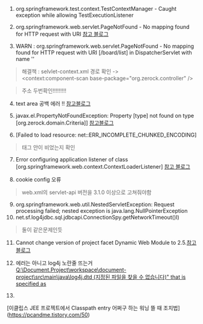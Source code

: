 1. org.springframework.test.context.TestContextManager - Caught exception while allowing TestExecutionListener 

 2. org.springframework.web.servlet.PageNotFound - No mapping found for HTTP request with URI
 [참고 블로그](https://stufeel.tistory.com/8)


3. WARN : org.springframework.web.servlet.PageNotFound - No mapping found for HTTP request with URI [/board/list] in DispatcherServlet with name ''

> 해결책 : selvlet-context.xml 경로 확인
-> 	
	<context:component-scan base-package="org.zerock.controller" />
	
>	주소 두번확인!!!!!!!!!


4. text area 공백 에러 !!
[참고블로그](https://okky.kr/article/292680)




5. javax.el.PropertyNotFoundException: Property [type] not found on type [org.zerock.domain.Criteria]] 
[참고블로그](https://teqoo.tistory.com/)

6.  [Failed to load resource: net::ERR_INCOMPLETE_CHUNKED_ENCODING]

> 태그 안이 비었는지 확인

7. Error configuring application listener of class [org.springframework.web.context.ContextLoaderListener]
[참고 블로그](http://myblog.opendocs.co.kr/archives/1657)

8. cookie config 오류
> web.xml의 servlet-api 버전을 3.1.0 이상으로 고쳐줘야함

9. org.springframework.web.util.NestedServletException: Request processing failed; nested exception is java.lang.NullPointerException
10. net.sf.log4jdbc.sql.jdbcapi.ConnectionSpy.getNetworkTimeout()I)
> 둘이 같은문제인듯 

11. Cannot change version of project facet Dynamic Web Module to 2.5.[참고 블로그](https://lng1982.tistory.com/199)



12. 에러는 아니고 log4j 노란줄 뜨는거
[Q:\Document.Project\workspace\document-project\src\main\java\log4j.dtd (지정된 파일을 찾을 수 없습니다)" that is specified as](https://hermeslog.tistory.com/261)


13.
[이클립스 JEE 프로젝트에서 Classpath entry 어쩌구 하는 워닝 뜰 때 조치법] (https://pcandme.tistory.com/50)
<!--stackedit_data:
eyJoaXN0b3J5IjpbMTAyMDQxNTU2OSwtMTc0OTY0NDUzLC0zOD
Y1NDUzNjMsLTY4NTg4MDcxNSwxMzU4ODUxMzMwLC0xODM5Mzgy
MjUxLC00NTczOTcxNDQsODU4OTM4ODAzLC0xODA3MzY3MDMwLC
0yMDI0MTI0NzczLC0xMDkwMjg2MDc2LDEwOTA0ODQ1MzcsLTE2
NDA1NTA4MjEsLTI3ODQ4NTE2OF19
-->